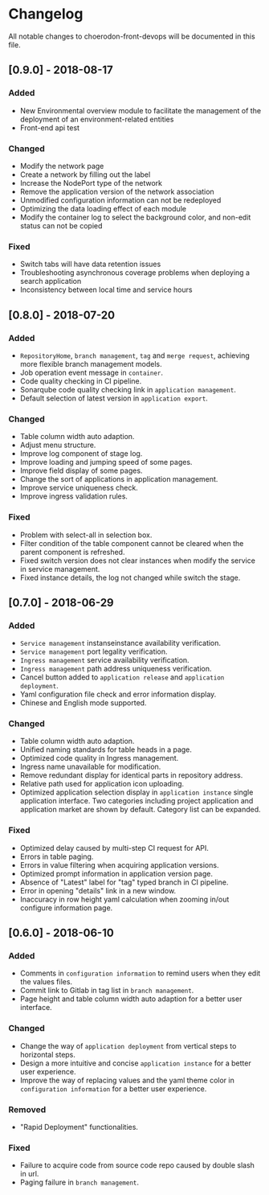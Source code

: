 # Changelog
All notable changes to choerodon-front-devops will be documented in this file.

## [0.9.0] - 2018-08-17
### Added
- New Environmental overview module to facilitate the management of the deployment of an environment-related entities
- Front-end api test

### Changed
- Modify the network page
- Create a network by filling out the label
- Increase the NodePort type of the network
- Remove the application version of the network association
- Unmodified configuration information can not be redeployed
- Optimizing the data loading effect of each module
- Modify the container log to select the background color, and non-edit status can not be copied

### Fixed
- Switch tabs will have data retention issues
- Troubleshooting asynchronous coverage problems when deploying a search application
- Inconsistency between local time and service hours

## [0.8.0] - 2018-07-20
### Added
- `RepositoryHome`, `branch management`, `tag` and `merge request`, achieving more flexible branch management models.
- Job operation event message in `container`. 
- Code quality checking in CI pipeline.
- Sonarqube code quality checking link in `application management`.
- Default selection of latest version in `application export`.

### Changed
- Table column width auto adaption.
- Adjust menu structure. 
- Improve log component of stage log.
- Improve loading and jumping speed of some pages.
- Improve field display of some pages.
- Change the sort of applications in application management.
- Improve service uniqueness check.
- Improve ingress validation rules.

### Fixed
- Problem with select-all in selection box.
- Filter condition of the table component cannot be cleared when the parent component is refreshed.
- Fixed switch version does not clear instances when modify the service in service management.
- Fixed instance details, the log not changed while switch the stage.

## [0.7.0] - 2018-06-29
### Added
- `Service management` instanseinstance availability verification.
- `Service management` port legality verification.
- `Ingress management` service availability verification.
- `Ingress management` path address uniqueness verification.
- Cancel button added to `application release` and `application deployment`.
- Yaml configuration file check and error information display.
- Chinese and English mode supported.

### Changed
- Table column width auto adaption.
- Unified naming standards for table heads in a page.
- Optimized code quality in Ingress management.
- Ingress name unavailable for modification.
- Remove redundant display for identical parts in repository address.
- Relative path used for application icon uploading.
- Optimized application selection display in `application instance` single application interface. Two categories including project application and application market are shown by default. Category list can be expanded.

### Fixed
- Optimized delay caused by multi-step CI request for API.
- Errors in table paging.
- Errors in value filtering when acquiring application versions.
- Optimized prompt information in application version page.
- Absence of "Latest" label for "tag" typed branch in CI pipeline.
- Error in opening "details" link in a new window.
- Inaccuracy in row height yaml calculation when zooming in/out configure information page.

## [0.6.0] - 2018-06-10
### Added
- Comments in `configuration information` to remind users when they edit the values files. 
- Commit link to Gitlab in tag list in `branch management`.
- Page height and table column width auto adaption for a better user interface. 

### Changed
- Change the way of `application deployment` from vertical steps to horizontal steps.
- Design a more intuitive and concise `application instance` for a better user experience.
- Improve the way of replacing values and the yaml theme color in `configuration information` for a better user experience.

### Removed
- "Rapid Deployment" functionalities.

### Fixed
- Failure to acquire code from source code repo caused by double slash in url. 
- Paging failure in `branch management`.